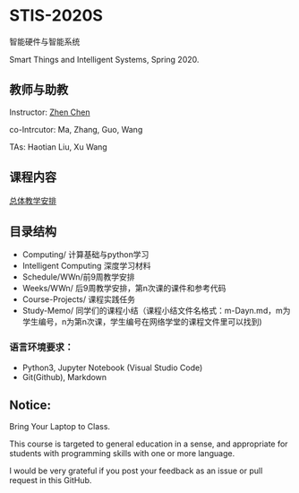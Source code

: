 # STIS-2020S

智能硬件与智能系统

Smart Things and Intelligent Systems, Spring 2020.  

## 教师与助教

Instructor: [Zhen Chen](http://www.icenter.tsinghua.edu.cn/faculty/chenzhen/) 

co-Intrcutor: Ma, Zhang, Guo, Wang

TAs: Haotian Liu, Xu Wang

## 课程内容

[总体教学安排](Schedule/Schedule-STIS-2020S.md)

## 目录结构

- Computing/ 计算基础与python学习
- Intelligent Computing 深度学习材料
- Schedule/WWn/前9周教学安排
- Weeks/WWn/   后9周教学安排，第n次课的课件和参考代码
- Course-Projects/ 课程实践任务
- Study-Memo/ 同学们的课程小结（课程小结文件名格式：m-Dayn.md，m为学生编号，n为第n次课，学生编号在网络学堂的课程文件里可以找到)


### 语言环境要求：

- Python3, Jupyter Notebook (Visual Studio Code)
- Git(Github), Markdown

## Notice:

Bring Your Laptop to Class. 

This course is targeted to general education in a sense, and appropriate for students with programming skills with one or more language.

I would be very grateful if you post your feedback as an issue or pull request in this GitHub.


